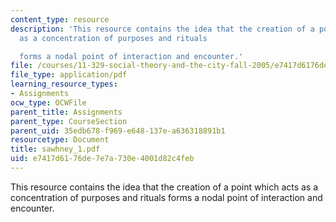 ```yaml
---
content_type: resource
description: 'This resource contains the idea that the creation of a point which acts
  as a concentration of purposes and rituals

  forms a nodal point of interaction and encounter.'
file: /courses/11-329-social-theory-and-the-city-fall-2005/e7417d6176de7e7a730e4001d82c4feb_sawhney_1.pdf
file_type: application/pdf
learning_resource_types:
- Assignments
ocw_type: OCWFile
parent_title: Assignments
parent_type: CourseSection
parent_uid: 35edb678-f969-e648-137e-a636318891b1
resourcetype: Document
title: sawhney_1.pdf
uid: e7417d61-76de-7e7a-730e-4001d82c4feb
---
```

This resource contains the idea that the creation of a point which acts as a concentration of purposes and rituals
forms a nodal point of interaction and encounter.

